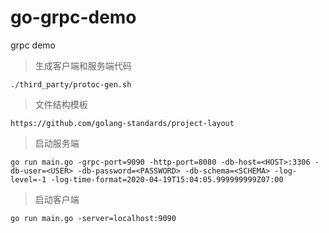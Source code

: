 # go-grpc-demo
grpc demo

> 生成客户端和服务端代码
```
./third_party/protoc-gen.sh
```

> 文件结构模板
```
https://github.com/golang-standards/project-layout
```
> 启动服务端
```shell script
go run main.go -grpc-port=9090 -http-port=8080 -db-host=<HOST>:3306 -db-user=<USER> -db-password=<PASSWORD> -db-schema=<SCHEMA> -log-level=-1 -log-time-format=2020-04-19T15:04:05.999999999Z07:00
```
> 启动客户端
```shell script
go run main.go -server=localhost:9090
```